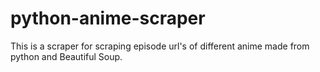# python-anime-scraper
This is a scraper for scraping episode url's of different anime made from python and Beautiful Soup.
